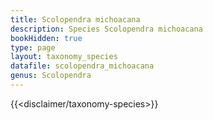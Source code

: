 ```yaml
---
title: Scolopendra michoacana
description: Species Scolopendra michoacana
bookHidden: true
type: page
layout: taxonomy_species
datafile: scolopendra_michoacana
genus: Scolopendra
---
```


{{<disclaimer/taxonomy-species>}}